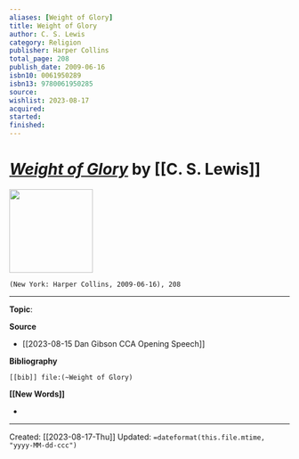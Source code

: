 ```yaml
---
aliases: [Weight of Glory]
title: Weight of Glory
author: C. S. Lewis
category: Religion
publisher: Harper Collins
total_page: 208
publish_date: 2009-06-16
isbn10: 0061950289
isbn13: 9780061950285
source: 
wishlist: 2023-08-17
acquired: 
started: 
finished: 
---
```

# *[Weight of Glory]()* by [[C. S. Lewis]]

<img src="http://books.google.com/books/content?id=-buxASKSnUkC&printsec=frontcover&img=1&zoom=1&edge=curl&source=gbs_api" width=150>

`(New York: Harper Collins, 2009-06-16), 208`



--- 
**Topic**: 

**Source**
- [[2023-08-15 Dan Gibson CCA Opening Speech]]

**Bibliography**

```query
[[bib]] file:(~Weight of Glory)
```
 

**[[New Words]]**

- 

---
Created: [[2023-08-17-Thu]]
Updated: `=dateformat(this.file.mtime, "yyyy-MM-dd-ccc")`